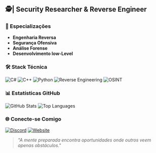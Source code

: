 ## 🕵| Security Researcher & Reverse Engineer


### 🔧 Especializações
- **Engenharia Reversa**
- **Segurança Ofensiva**
- **Análise Forense**
- **Desenvolvimento low-Level**


### 🛠 Stack Técnica
![C#](https://img.shields.io/badge/C%23-Expert-239120?style=flat&logo=csharp)
![C++](https://img.shields.io/badge/C++-Advanced-00599C?style=flat&logo=c%2B%2B)
![Python](https://img.shields.io/badge/Python-Intermediate-3776AB?style=flat&logo=python)
![Reverse Engineering](https://img.shields.io/badge/Reverse_Engineering-Specialist-FF6B6B?style=flat)
![OSINT](https://img.shields.io/badge/OSINT/HUMINT-Advanced-4ECDC4?style=flat)

### 📊 Estatísticas GitHub
![GitHub Stats](https://github-readme-stats.vercel.app/api?username=anjimdead&show_icons=true&theme=dark&hide_title=true)
![Top Languages](https://github-readme-stats.vercel.app/api/top-langs/?username=anjimdead&layout=compact&theme=dark)

### 🌐 Conecte-se Comigo
[![Discord](https://img.shields.io/badge/Discord-anjimdead-5865F2?style=flat&logo=discord)](https://discord.com/users/899126209387061289)
[![Website](https://img.shields.io/badge/Seelyst-Portfolio-10B981?style=flat)](https://seelyst.com)

> *"A mente preparada encontra oportunidades onde outros veem apenas obstáculos."*
